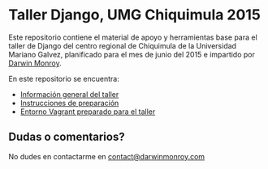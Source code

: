 # Taller Django, UMG Chiquimula 2015
Este repositorio contiene el material de apoyo y herramientas base para el taller de Django del centro regional de Chiquimula de la Universidad Mariano Galvez, planificado para el mes de junio del 2015 e impartido por [Darwin Monroy](https://www.darwinmonroy.com).

En este repositorio se encuentra:

 - [Información general del taller](docs/taller.md)
 - [Instrucciones de preparación](docs/preparar.md)
 - [Entorno Vagrant preparado para el taller](docs/vagrant.md)

## Dudas o comentarios?

No dudes en contactarme en contact@darwinmonroy.com
